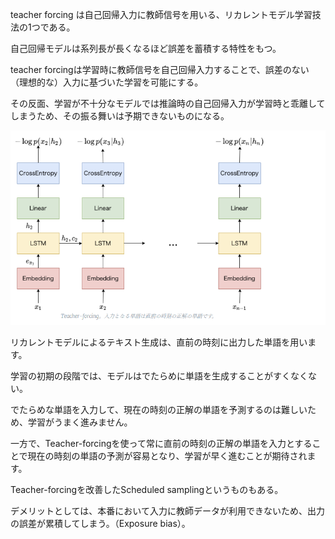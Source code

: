 teacher forcing は自己回帰入力に教師信号を用いる、リカレントモデル学習技法の1つである。

自己回帰モデルは系列長が長くなるほど誤差を蓄積する特性をもつ。

teacher forcingは学習時に教師信号を自己回帰入力することで、誤差のない（理想的な）入力に基づいた学習を可能にする。

その反面、学習が不十分なモデルでは推論時の自己回帰入力が学習時と乖離してしまうため、その振る舞いは予期できないものになる。

![](image/teacher%20forcing.png)

リカレントモデルによるテキスト生成は、直前の時刻に出力した単語を用います。

学習の初期の段階では、モデルはでたらめに単語を生成することがすくなくない。

でたらめな単語を入力して、現在の時刻の正解の単語を予測するのは難しいため、学習がうまく進みません。 

一方で、Teacher-forcingを使って常に直前の時刻の正解の単語を入力とすることで現在の時刻の単語の予測が容易となり、学習が早く進むことが期待されます。

Teacher-forcingを改善したScheduled samplingというものもある。

デメリットとしては、本番において入力に教師データが利用できないため、出力の誤差が累積してしまう。（Exposure bias）。